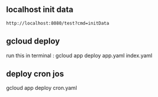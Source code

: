 localhost init data
-----------

```
http://localhost:8080/test?cmd=initData
```


gcloud deploy
-------------
run this in terminal : gcloud app deploy app.yaml index.yaml


deploy cron jos
---------------
gcloud app deploy cron.yaml